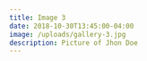 ```yaml
---
title: Image 3
date: 2018-10-30T13:45:00-04:00
image: /uploads/gallery-3.jpg
description: Picture of Jhon Doe
---
```


